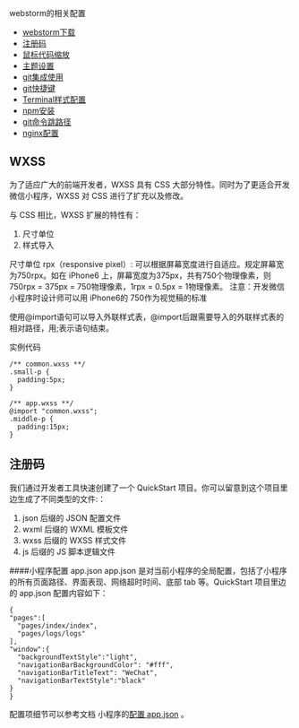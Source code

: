 webstorm的相关配置
* [webstorm下载](#webstorm下载)
* [注册码](#注册码)
* [鼠标代码缩放](#鼠标代码缩放)
* [主题设置](#主题设置)
* [git集成使用](#git集成使用)
* [git快捷键](#git快捷键)
* [Terminal样式配置](#Terminal样式配置)
* [npm安装](#npm安装)
* [git命令跳路径](#git命令跳路径)
* [nginx配置](#nginx配置)


## WXSS
为了适应广大的前端开发者，WXSS 具有 CSS 大部分特性。同时为了更适合开发微信小程序，WXSS 对 CSS 进行了扩充以及修改。

与 CSS 相比，WXSS 扩展的特性有：

1. 尺寸单位
2. 样式导入

尺寸单位
rpx（responsive pixel）: 可以根据屏幕宽度进行自适应。规定屏幕宽为750rpx。如在 iPhone6 上，屏幕宽度为375px，共有750个物理像素，则750rpx = 375px = 750物理像素，1rpx = 0.5px = 1物理像素。
注意：开发微信小程序时设计师可以用 iPhone6的 750作为视觉稿的标准

使用@import语句可以导入外联样式表，@import后跟需要导入的外联样式表的相对路径，用;表示语句结束。

实例代码
```
/** common.wxss **/
.small-p {
  padding:5px;
}
```


```
/** app.wxss **/
@import "common.wxss";
.middle-p {
  padding:15px;
}
```




## 注册码
我们通过开发者工具快速创建了一个 QuickStart 项目。你可以留意到这个项目里边生成了不同类型的文件:：
1. json 后缀的 JSON 配置文件
2. wxml 后缀的 WXML 模板文件
3. wxss 后缀的 WXSS 样式文件
4. js 后缀的 JS 脚本逻辑文件

####小程序配置 app.json
app.json 是对当前小程序的全局配置，包括了小程序的所有页面路径、界面表现、网络超时时间、底部 tab 等。QuickStart 项目里边的 app.json 配置内容如下：
  ```
{
  "pages":[
    "pages/index/index",
    "pages/logs/logs"
  ],
  "window":{
    "backgroundTextStyle":"light",
    "navigationBarBackgroundColor": "#fff",
    "navigationBarTitleText": "WeChat",
    "navigationBarTextStyle":"black"
  }
}
  ```
  配置项细节可以参考文档 小程序的[配置 app.json](https://mp.weixin.qq.com/debug/wxadoc/dev/framework/config.html) 。
